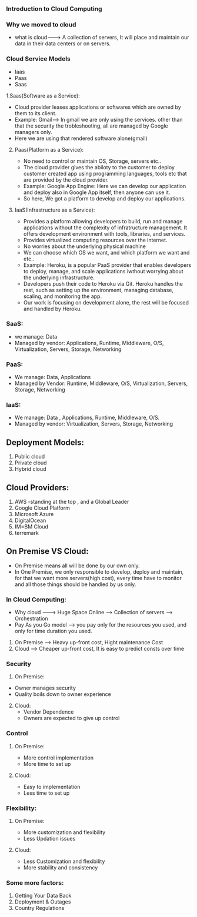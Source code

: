 ### Introduction to Cloud Computing
### Why we moved to cloud
* what is cloud---> A collection of servers, It will place and maintain our data in their data centers or on servers.
### Cloud Service Models
* Iaas
* Paas
* Saas

1.Saas(Software as a Service):
  * Cloud provider leases applications or softwares which are owned by them to its client.
  * Example: Gmail--> In gmail we are only using the services. other than that the security the trobleshooting, all are managed by Google managers only.
  * Here we are using that rendered software alone(gmail)

2. Paas(Platform as a Service):
   * No need to control or maintain OS, Storage, servers etc..
   * The cloud provider gives the abiloty to the customer to deploy customer created app using programming languages, tools etc that are provided by the cloud provider.
   * Example: Google App Engine: Here we can develop our application and deploy also in Google App itself, then anyone can use it.
   * So here, We got a platform to develop and deploy our applications.


3. IaaS(Infrastructure as a Service):
    * Provides a platform allowing developers to build, run and manage applications without the complexity of infratructure management. It offers development environment with tools, libraries, and services. 
    * Provides virtualized computing resources over the internet.
    * No worries about the underlying physical machine
    * We can choose which OS we want, and which platform we want and etc..
    * Example: Heroku, is a popular PaaS provider that enables developers to deploy, manage, and scale applications iwthout worrying about the underlying infrastructure.
    * Developers push their code to Heroku via Git. Heroku handles the rest, such as setting up the environment, managing database, scaling, and monitoring the app.
    * Our work is focusing on development alone, the rest will be focused and handled by Heroku.
  
  ### SaaS:
  * we manage: Data
  * Managed by vendor: Applications, Runtime, Middleware, O/S, Virtualization, Servers, Storage, Networking

  ### PaaS:
  * We manage: Data, Applications
  * Managed by Vendor: Runtime, Middleware, O/S, Virtualization, Servers, Storage, Networking

  ### IaaS:
  * We manage: Data , Applications, Runtime, Middleware, O/S.
  * Managed by vendor: Virtualization, Servers, Storage, Networking

## Deployment Models:
1. Public cloud
2. Private cloud
3. Hybrid cloud

## Cloud Providers:
1. AWS -standing at the top , and a Global Leader
2. Google Cloud Platform
3. Microsoft Azure
4. DigitalOcean
5. IM=BM Cloud
6. terremark


## On Premise VS Cloud:
* On Premise means all will be done by our own only.
* In One Premise, we only responsible to develop, deploy and maintain, for that we want more servers(high cost), every time have to monitor and all those things should be handled by us only.

### In Cloud Computing:
* Why cloud ---> Huge Space Online --> Collection of servers --> Orchestration
* Pay As you Go model --> you pay only for the resources you used, and only for time duration you used.

1. On Premise --> Heavy up-front cost, Hight maintenance Cost
2. Cloud --> Cheaper up-front cost, It is easy to predict consts over time


### Security
1. On Premise:
  * Owner manages security
  * Quality boils down to owner experience

2. Cloud:
   * Vendor Dependence
   * Owners are expected to give up control

 ### Control
 1. On Premise:
    * More control implementation
    * More time to set up

 2. Cloud:
    * Easy to implementation
    * Less time to set up 

### Flexibility:
1. On Premise:
   *  More customization and flexibility
   *  Less Updation issues

2. Cloud:
   * Less Customization and flexibility
   * More stability and consistency

### Some more factors:
1. Getting Your Data Back
2. Deployment & Outages
3. Country Regulations
